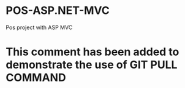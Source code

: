 # POS-ASP.NET-MVC
Pos project with ASP MVC
# This comment has been added to demonstrate the use of GIT PULL COMMAND
